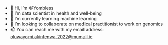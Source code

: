 - 👋 Hi, I’m @Yombless
- 👀 I’m data scientist in health and well-being
- 🌱 I’m currently learning machine learning
- 💞️ I’m looking to collaborate on medical practitionist to work on genomics
- 📫 You can reach me with my email address: oluwayomi.akinfenwa.2022@mumail.ie

<!---
Yombless/Yombless is a ✨ special ✨ repository because its `README.md` (this file) appears on your GitHub profile.
You can click the Preview link to take a look at your changes.
--->
